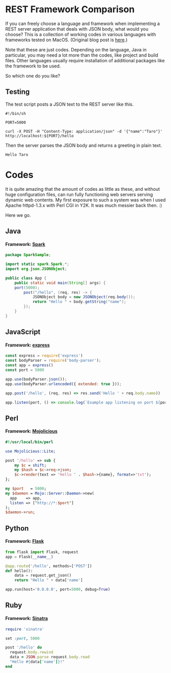 # REST Framework Comparison
If you can freely choose a language and framework when implementing a REST server application that deals with JSON body, what would you choose? This is a collection of working codes in various languages with frameworks tested on MacOS.
(Original blog post is [here](https://slainte.blog.ss-blog.jp/2019-04-26).)

Note that these are just codes. Depending on the language, Java in particular, you may need a lot more than the codes, like project and build files. Other languages usually require installation of additional packages like the framework to be used.

So which one do you like?

## Testing
The test script posts a JSON text to the REST server like this.
```ShellScript
#!/bin/sh

PORT=5000

curl -X POST -H "Content-Type: application/json" -d '{"name":"Taro"}' http://localhost:${PORT}/hello
```
Then the server parses the JSON body and returns a greeting in plain text.
```text
Hello Taro
```

# Codes
It is quite amazing that the amount of codes as little as these, and without huge configuration files, can run fully functioning web servers serving dynamic web contents. My first exposure to such a system was when I used Apache httpd-1.3.x with Perl CGI in Y2K. It was much messier back then. :)

Here we go.

## Java
#### Framework: [Spark](http://sparkjava.com/)
```Java
package SparkSample;

import static spark.Spark.*;
import org.json.JSONObject;

public class App {
    public static void main(String[] args) {
	port(5000);
        post("/hello", (req, res) -> {
        	JSONObject body = new JSONObject(req.body());
        	return "Hello " + body.getString("name");
        });
    }
}
```

## JavaScript
#### Framework: [express](https://expressjs.com/)
```JavaScript
const express = require('express')
const bodyParser = require('body-parser');
const app = express()
const port = 5000

app.use(bodyParser.json());
app.use(bodyParser.urlencoded({ extended: true }));

app.post('/hello', (req, res) => res.send('Hello ' + req.body.name))

app.listen(port, () => console.log(`Example app listening on port ${port}!`))
```
## Perl
#### Framework: [Mojolicious](https://mojolicious.org/)
```Perl
#!/usr/local/bin/perl

use Mojolicious::Lite;

post '/hello' => sub {
    my $c = shift;
    my $hash = $c->req->json;
    $c->render(text => 'Hello ' . $hash->{name}, format=>'txt');
};

my $port   = 5000;
my $daemon = Mojo::Server::Daemon->new(
  app    => app,
  listen => ["http://*:$port"]
);
$daemon->run;
```
## Python
#### Framework: [Flask](https://palletsprojects.com/p/flask/)
```Python
from flask import Flask, request
app = Flask(__name__)

@app.route('/hello', methods=['POST'])
def hello():
    data = request.get_json()
    return "Hello " + data['name']

app.run(host='0.0.0.0', port=5000, debug=True)
```

## Ruby
#### Framework: [Sinatra](http://sinatrarb.com/)
```Ruby
require 'sinatra'

set :port, 5000

post '/hello' do
  request.body.rewind
  data = JSON.parse request.body.read
  "Hello #{data['name']}!"
end
```
